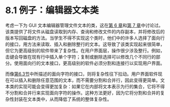 # 8.1 例子：编辑器文本类

考虑一下为 GUI 文本编辑器管理文件文本的类，这在[第 6 章](broken-reference)和[第 7 章](broken-reference)中讨论过。该类提供了将文件从磁盘读取到内存、查询和修改文件的内存副本，并将修改后的版本写回磁盘的方法。当学生不得不实现这个类时，他们中的许多人选择了面向行的接口，用方法来读取、插入和删除整行的文本。这导致了该类实现起来很简单，但它为更高级别的软件带来了复杂性。在用户界面层，操作很少涉及整行。例如，击键会导致在现有行中插入单个字符；复制或删除选择可以修改几个不同行的部分。使用面向行的文本接口，更高级别的软件必须分割和连接行以实现用户界面。

而像[第6.3节](../di-liu-zhang-tong-yong-mo-kuai-geng-you-shen-du/6.3-yi-ge-geng-tong-yong-de-api.md)中所描述的面向字符的接口，则将复杂性往下拉动。用户界面软件现在可以插入和删除任意范围的文本，而不需要分割和合并行，因此变得更简单。文本类的实现可能会变得更加复杂：如果它在内部将文本表示为行的集合，它将不得不分割和合并行来实现面向字符的操作。这种方法更好，因为它将分割和合并的复杂性封装在文本类中，从而降低了系统的整体复杂性。

